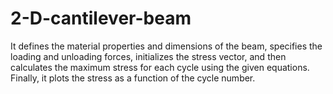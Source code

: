# 2-D-cantilever-beam
It defines the material properties and dimensions of the beam, specifies the loading and unloading forces, initializes the stress vector, and then calculates the maximum stress for each cycle using the given equations. Finally, it plots the stress as a function of the cycle number. 
